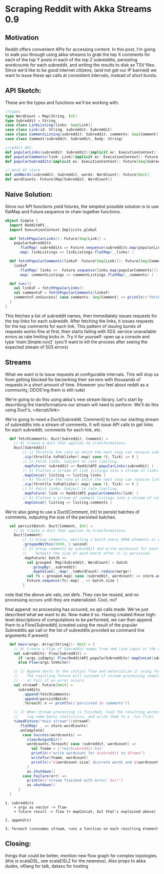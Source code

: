 Scraping Reddit with Akka Streams 0.9
=====================================

Motivation
----------
Reddit offers convenient APIs for accessing content. In this post, I'm going to walk you through using akka-streams to grab the top X comments for each of the top Y posts in each of the top Z subreddits, persisting wordcounts for each subreddit, and writing the results to disk as TSV files. Since we'd like to be good internet citizens, (and not get our IP banned) we want to issue these api calls at consistient intervals, instead of short bursts. 

API Sketch:
-----------

These are the types and functions we'll be working with.

```scala
//types
type WordCount = Map[String, Int] 
type Subreddit = String  
case class LinkListing(links: Seq[Link])
case class Link(id: String, subreddit: Subreddit)
case class CommentListing(subreddit: Subreddit, comments: Seq[Comment])
case class Comment(subreddit: Subreddit, body: String)

//reddit API
def popularLinks(subreddit: Subreddit)(implicit ec: ExecutionContext): Future[LinkListing]
def popularComments(link: Link)(implicit ec: ExecutionContext): Future[CommentListing]
def popularSubreddits(implicit ec: ExecutionContext): Future[Seq[Subreddit]]

// mock KV store
def addWords(subreddit: Subreddit, words: WordCount): Future[Unit]
def wordCounts: Future[Map[Subreddit, WordCount]]
```

Naive Solution:
--------------

Since our API functions yield futures, the simplest possible solution is to use flatMap and Future.sequence to chain together functions.

```scala
object Simple {
  import RedditAPI._
  import ExecutionContext.Implicits.global

  def fetchPopularLinks(): Future[Seq[Link]] = 
    popularSubreddits
      .flatMap( subreddits => Future.sequence(subreddits.map(popularLinks)) )
      .map( linkListings => linkListings.flatMap(_.links) )

  def fetchPopularComments(linksF: Future[Seq[Link]]): Future[Seq[Comment]] = 
    linksF
      .flatMap( links =>  Future.sequence(links.map(popularComments)))
      .map( commentListings => commentListings.flatMap(_.comments) )

  def run(){
    val linksF = fetchPopularLinks()
    val commentsF = fetchPopularComments(linksF)
    commentsF.onSuccess{ case comments: Seq[Comment] => println(s"fetched ${comments.length} comments") }
  }
}
```

This fetches a list of subreddit names, then immediately issues requests for the top links for each subreddit. After fetching the links, it issues requests for the top comments for each link. This pattern of issuing bursts of requests works fine at first, then starts failing with 503: service unavailable errors as rate limiting kicks in. Try it for yourself: open up a console and type 'main.Simple.run()' (you'll want to kill the process after seeing the expected stream of 503 errors)


Streams
-------

What we want is to issue requests at configurable intervals. This will stop us from getting blocked for berzerking their servers with thousands of requests in a short amount of time. (However you feel about reddit as a community, DDOS'ing them is still rude)

We're going to do this using akka's new stream library. Let's start by describing the transformations our stream will need to perform. We'll do this using Duct's, <dscrpt/link>

We're going to need a Duct[Subreddit, Comment] to turn our starting stream of subreddits into a stream of comments. It will issue API calls to get links for each subreddit, comments for each link, etc.

```scala
  def fetchComments: Duct[Subreddit, Comment] = 
    // 0) Create a duct that applies no transformations.
    Duct[Subreddit] 
        // 1) Throttle the rate at which the next step can receive subreddit names.
        .zip(throttle.toPublisher).map{ case (t, Tick) => t } 
        // 2) Fetch links. Subject to rate limiting.
        .mapFuture( subreddit => RedditAPI.popularLinks(subreddit) ) 
        // 3) Flatten a stream of link listings into a stream of links.
        .mapConcat( listing => listing.links ) 
        // 4) Throttle the rate at which the next step can receive links.
        .zip(throttle.toPublisher).map{ case (t, Tick) => t } 
        // 5) Fetch links. Subject to rate limiting.
        .mapFuture( link => RedditAPI.popularComments(link) ) 
        // 6) Flatten a stream of comment listings into a stream of comments.
        .mapConcat( listing => listing.comments )
```


We're also going to use a Duct[Comment, Int] to persist batches of comments, outputing the size of the persisted batches. 
```scala
  val persistBatch: Duct[Comment, Int] = 
    // 0) Create a duct that applies no transformations.
    Duct[Comment]
        // 1) Group comments, emitting a batch every 5000 elements or every 5 seconds, whichever comes first.
        .groupedWithin(5000, 5 second) 
        // 2) Group comments by subreddit and write wordcount for each group to the store.
        //    Outputs the size of each batch after it is persisted.
        .mapFuture{ batch => 
          val grouped: Map[Subreddit, WordCount] = batch
            .groupBy(_.subreddit)
            .mapValues(_.map(_.toWordCount).reduce(merge))
          val fs = grouped.map{ case (subreddit, wordcount) => store.addWords(subreddit, wordcount) }
          Future.sequence(fs).map{ _ => batch.size }
        }
```

note that the above are vals, not defs. They can be reused, and no processing occurs until they are materialized. Cool, no?

final append: no processing has occured, no api calls made. We've just described what we want to do. Now make it so.
Having created these high-level descriptions of computations to be performed, we can then append them to a Flow\[Subreddit\] \(created using the result of the popular Subreddits api call or the list of subreddits provided as command line arguments if present\)


```scala
  def main(args: Array[String]): Unit = {
    // 0) Create a Flow of Subreddit names from cmd line input or the results of an API call.
    val subreddits: Flow[Subreddit] =
      if (args.isEmpty) Flow(RedditAPI.popularSubreddits).mapConcat(identity)
      else Flow(args.toVector)

    // 1) Append ducts to the initial flow and materialize it using forEach. 
    //    The resulting future will succeed if stream processing completes 
    //    or fail if an error occurs.
    val streamF: Future[Unit] = 
      subreddits
        .append(fetchComments)
        .append(persistBatch)
        .foreach{ n => println(s"persisted $n comments")}

    // 2) When stream processing is finished, load the resulting wordcounts from the store, 
    //    log some basic statisitics, and write them to a .tsv files
    timedFuture("main stream")(streamF)
      .flatMap( _ => store.wordCounts)
      .onComplete{
        case Success(wordcounts) =>
          clearOutputDir()
          wordcounts.foreach{ case (subreddit, wordcount) =>
            val fname = s"res/$subreddit.tsv"
            println(s"write wordcount for $subreddit to $fname")
            writeTsv(fname, wordcount)
            println(s"${wordcount.size} discrete words and ${wordcount.values.sum} total words for $subreddit")
          }
          as.shutdown()
        case Failure(err) =>
          println(s"stream finished with error: $err") 
          as.shutdown()
      }
  }
```
    
    1. subreddits
        + args as vector -> flow
        + future result -> flow (+ mapConcat, but that's explained above)

    2. append(s)

    3. foreach (consumes stream, runs a function on each resulting element

Closing: 
--------
things that could be better, mention new flow graph for complex topologies. (this is scalaDSL, see scalaDSL2 for the newness). Also props to akka dudes, vKlang for talk, dataxu for hosting
